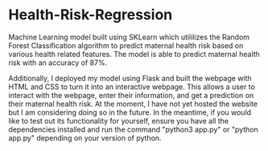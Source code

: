 # Health-Risk-Regression
Machine Learning model built using SKLearn which utililizes the Random Forest Classification algorithm to predict maternal health risk based on various health related features. The model is able to predict maternal health risk with an accuracy of 87%. 

Additionally, I deployed my model using Flask and built the webpage with HTML and CSS to turn it into an interactive webpage. This allows a user to interact with the webpage, enter their information, and get a prediction on their maternal health risk. At the moment, I have not yet hosted the website but I am considering doing so in the future. In the meantime, if you would like to test out its functionality for yourself, ensure you have all the dependencies installed and run the command "python3 app.py" or "python app.py" depending on your version of python.
